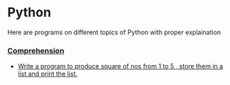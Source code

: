 # Python
Here are programs on different topics of Python with proper explaination

### [Comprehension](Comprehension/)
- [Write a program to produce square of nos from 1 to 5 , store them in a list and print the list.
](Comprehension/Comprehension_1.py)